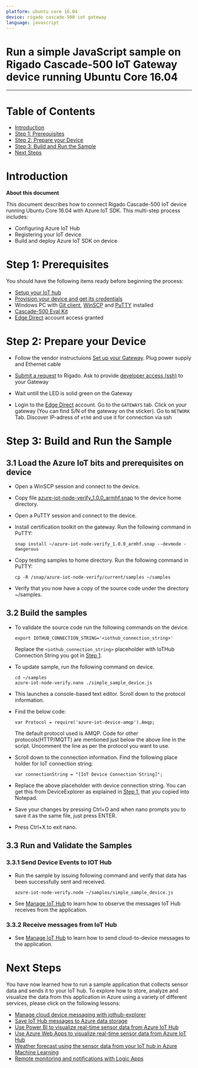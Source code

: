 ```yaml
---
platform: ubuntu core 16.04
device: rigado cascade-500 iot gateway
language: javascript
---
```


Run a simple JavaScript sample on Rigado Cascade-500 IoT Gateway device running Ubuntu Core 16.04
===
---

# Table of Contents

-   [Introduction](#Introduction)
-   [Step 1: Prerequisites](#Prerequisites)
-   [Step 2: Prepare your Device](#PrepareDevice)
-   [Step 3: Build and Run the Sample](#Build)
-   [Next Steps](#NextSteps)

<a name="Introduction"></a>
# Introduction

**About this document**

This document describes how to connect Rigado Cascade-500 IoT device running Ubuntu Core 16.04 with Azure IoT SDK. This multi-step process includes:
-   Configuring Azure IoT Hub
-   Registering your IoT device
-   Build and deploy Azure IoT SDK on device

<a name="Prerequisites"></a>
# Step 1: Prerequisites

You should have the following items ready before beginning the process:

-   [Setup your IoT hub][lnk-setup-iot-hub]
-   [Provision your device and get its credentials][lnk-manage-iot-hub]
-   Windows PC with [Git client](https://git-scm.com/download/gui/windows), [WinSCP](https://winscp.net/eng/download.php) and [PuTTY](https://www.putty.org/) installed
-   [Cascade-500 Eval Kit](https://www.rigado.com/cascade-evaluation-kit/)
-   [Edge Direct](https://www.rigado.com/products/iot-edge-as-a-service/) account access granted

<a name="PrepareDevice"></a>
# Step 2: Prepare your Device

-   Follow the vendor instructuions [Set up your Gateway](https://docs.rigado.com/en/latest/eval-kit/setting-up-gateway.html). Plug power supply and Ethernet cable

-   [Submit a request](https://rigado.zendesk.com/hc/en-us/requests/new) to Rigado. Ask to provide [developer access (ssh)](https://en.wikipedia.org/wiki/Secure_Shell) to your Gateway

-   Wait untill the LED is solid green on the Gateway

-   Login to the [Edge Direct](https://app.rigado.com) account. Go to the `GATEWAYS` tab. Click on your gateway (You can find S/N of the gateway on the sticker). Go to `NETWORK` Tab. Discover IP-adress of `eth0` and use it for connection via ssh

<a name="Build"></a>
# Step 3: Build and Run the Sample

<a name="Load"></a>
## 3.1 Load the Azure IoT bits and prerequisites on device

-   Open a WinSCP session and connect to the device.

-   Copy file [azure-iot-node-verify_1.0.0_armhf.snap](./azure-iot-node-verify_1.0.0_armhf.snap) to the device home directory.

-   Open a PuTTY session and connect to the device.

-   Install certification toolkit on the gateway. Run the following command in PuTTY:

        snap install ~/azure-iot-node-verify_1.0.0_armhf.snap --devmode -dangerous

-   Copy testing samples to home directory. Run the following command in PuTTY:

        cp -R /snap/azure-iot-node-verify/current/samples ~/samples

-   Verify that you now have a copy of the source code under the directory ~/samples.

<a name="BuildSamples"></a>
## 3.2 Build the samples

-   To validate the source code run the following commands on the device.

        export IOTHUB_CONNECTION_STRING='<iothub_connection_string>'

    Replace the `<iothub_connection_string>` placeholder with IoTHub Connection String you got in [Step 1](#Prerequisites).    

-   To update sample, run the following command on device.

        cd ~/samples
        azure-iot-node-verify.nano ./simple_sample_device.js

-   This launches a console-based text editor. Scroll down to the protocol information.
    
-   Find the below code:

        var Protocol = require('azure-iot-device-amqp').Amqp;
    
    The default protocol used is AMQP. Code for other protocols(HTTP/MQTT) are mentioned just below the above line in the script.
    Uncomment the line as per the protocol you want to use.


-   Scroll down to the connection information.
    Find the following place holder for IoT connection string:

        var connectionString = "[IoT Device Connection String]";

-   Replace the above placeholder with device connection string. You can get this from DeviceExplorer as explained in [Step 1](#Prerequisites), that you copied into Notepad.

-   Save your changes by pressing Ctrl+O and when nano prompts you to save it as the same file, just press ENTER.

-   Press Ctrl+X to exit nano.

<a name="Run"></a>
## 3.3 Run and Validate the Samples

### 3.3.1 Send Device Events to IOT Hub

-   Run the sample by issuing following command and verify that data has been successfully sent and received.

        azure-iot-node-verify.node ~/samples/simple_sample_device.js

-   See [Manage IoT Hub][lnk-manage-iot-hub] to learn how to observe the messages IoT Hub receives from the application.

### 3.3.2 Receive messages from IoT Hub

-   See [Manage IoT Hub][lnk-manage-iot-hub] to learn how to send cloud-to-device messages to the application.

<a name="NextSteps"></a>
# Next Steps

You have now learned how to run a sample application that collects sensor data and sends it to your IoT hub. To explore how to store, analyze and visualize the data from this application in Azure using a variety of different services, please click on the following lessons:

-   [Manage cloud device messaging with iothub-explorer]
-   [Save IoT Hub messages to Azure data storage]
-   [Use Power BI to visualize real-time sensor data from Azure IoT Hub]
-   [Use Azure Web Apps to visualize real-time sensor data from Azure IoT Hub]
-   [Weather forecast using the sensor data from your IoT hub in Azure Machine Learning]
-   [Remote monitoring and notifications with Logic Apps]   

[Manage cloud device messaging with iothub-explorer]: https://docs.microsoft.com/en-us/azure/iot-hub/iot-hub-explorer-cloud-device-messaging
[Save IoT Hub messages to Azure data storage]: https://docs.microsoft.com/en-us/azure/iot-hub/iot-hub-store-data-in-azure-table-storage
[Use Power BI to visualize real-time sensor data from Azure IoT Hub]: https://docs.microsoft.com/en-us/azure/iot-hub/iot-hub-live-data-visualization-in-power-bi
[Use Azure Web Apps to visualize real-time sensor data from Azure IoT Hub]: https://docs.microsoft.com/en-us/azure/iot-hub/iot-hub-live-data-visualization-in-web-apps
[Weather forecast using the sensor data from your IoT hub in Azure Machine Learning]: https://docs.microsoft.com/en-us/azure/iot-hub/iot-hub-weather-forecast-machine-learning
[Remote monitoring and notifications with Logic Apps]: https://docs.microsoft.com/en-us/azure/iot-hub/iot-hub-monitoring-notifications-with-azure-logic-apps
[lnk-setup-iot-hub]: https://docs.microsoft.com/en-us/azure/iot-hub/quickstart-send-telemetry-dotnet#create-an-iot-hub
[lnk-manage-iot-hub]: https://docs.microsoft.com/en-us/azure/iot-hub/iot-hub-device-management-overview
